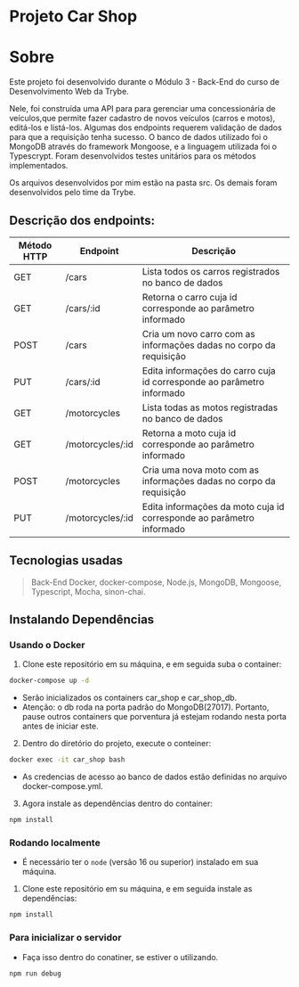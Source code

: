 # Projeto Car Shop

# Sobre
Este projeto foi desenvolvido durante o Módulo 3 - Back-End do curso de Desenvolvimento Web da Trybe.

Nele, foi construída uma API para  para gerenciar uma concessionária de veículos,que permite fazer cadastro de novos veículos (carros e motos), editá-los e listá-los. Algumas dos endpoints requerem validação de dados para que a requisição tenha sucesso. O banco de dados utilizado foi o MongoDB através do framework Mongoose, e a linguagem utilizada foi o Typescrypt. Foram desenvolvidos testes unitários para os métodos implementados.

Os arquivos desenvolvidos por mim estão na pasta src. Os demais foram desenvolvidos pelo time da Trybe.

## Descrição dos endpoints:
<table>
  <thead>
    <tr>
      <th>Método HTTP</th>
      <th>Endpoint</th>
      <th>Descrição</th>
    </tr>
  </thead>
  <tbody>
    <tr>
      <td>GET</td>
      <td>/cars</td>
      <td>Lista todos os carros registrados no banco de dados</td>
    </tr>
    <tr>
      <td>GET</td>
      <td>/cars/:id</td>
      <td>Retorna o carro cuja id corresponde ao parâmetro informado</td>
    </tr>
    <tr>
      <td>POST</td>
      <td>/cars</td>
      <td>Cria um novo carro com as informações dadas no corpo da requisição</td>
    </tr>
    <tr>
      <td>PUT</td>
      <td>/cars/:id</td>
      <td>Edita informações do carro cuja id corresponde ao parâmetro informado</td>
    </tr>
    <tr>
      <td>GET</td>
      <td>/motorcycles</td>
      <td>Lista todas as motos registradas no banco de dados</td>
    </tr>
    <tr>
      <td>GET</td>
      <td>/motorcycles/:id</td>
      <td>Retorna a moto cuja id corresponde ao parâmetro informado</td>
    </tr>
    <tr>
      <td>POST</td>
      <td>/motorcycles</td>
      <td>Cria uma nova moto com as informações dadas no corpo da requisição</td>
    </tr>
    <tr>
      <td>PUT</td>
      <td>/motorcycles/:id</td>
      <td>Edita informações da moto cuja id corresponde ao parâmetro informado</td>
    </tr>
  </tbody>
</table>

## Tecnologias usadas

> Back-End
Docker, docker-compose, Node.js, MongoDB, Mongoose, Typescript, Mocha, sinon-chai.

## Instalando Dependências

### Usando o Docker

1. Clone este repositório em su máquina, e em seguida suba o container:
```bash
docker-compose up -d
``` 
- Serão inicializados os containers car_shop e car_shop_db.
- Atenção: o db roda na porta padrão do MongoDB(27017). Portanto, pause outros containers que porventura já estejam rodando nesta porta antes de iniciar este.

2. Dentro do diretório do projeto, execute o conteiner:
```bash
docker exec -it car_shop bash
``` 
- As credencias de acesso ao banco de dados estão definidas no arquivo docker-compose.yml.

3. Agora instale as dependências dentro do container:
```bash
npm install
``` 
### Rodando localmente

 - É necessário ter o ```node``` (versão 16 ou superior) instalado em sua máquina.
 
 1. Clone este repositório em su máquina, e em seguida instale as dependências:
 ```bash
npm install
```
### Para inicializar o servidor
- Faça isso dentro do conatiner, se estiver o utilizando.
```bash
npm run debug
``` 
